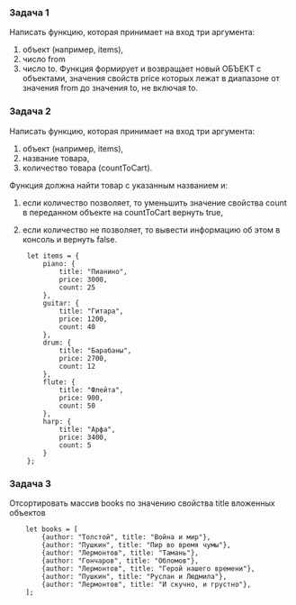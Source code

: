 ### Задача 1

Написать функцию, которая принимает на вход три аргумента: 
1) объект (например, items), 
2) число from 
3) число to.
Функция формирует и возвращает новый ОБЪЕКТ с объектами, значения свойств price которых лежат в диапазоне от значения 
from до значения to, не включая to.

### Задача 2

Написать функцию, которая принимает на вход три аргумента: 
1) объект (например, items), 
2) название товара, 
3) количество товара (countToCart).

Функция должна найти товар с указанным названием и:
1) если количество позволяет, то уменьшить значение свойства count в переданном объекте на countToCart вернуть true,
2) если количество не позволяет, то вывести информацию об этом в консоль и вернуть false.


        let items = {
            piano: {
                title: "Пианино",
                price: 3000,
                count: 25
            },
            guitar: {
                title: "Гитара",
                price: 1200,
                count: 40
            },
            drum: {
                title: "Барабаны",
                price: 2700,
                count: 12
            },
            flute: {
                title: "Флейта",
                price: 900,
                count: 50
            },
            harp: {
                title: "Арфа",
                price: 3400,
                count: 5
            }
        };



### Задача 3

Отсортировать массив books по значению свойства title вложенных объектов

        let books = [
            {author: "Толстой", title: "Война и мир"},
            {author: "Пушкин", title: "Пир во время чумы"},
            {author: "Лермонтов", title: "Тамань"},
            {author: "Гончаров", title: "Обломов"},
            {author: "Лермонтов", title: "Герой нашего времени"},
            {author: "Пушкин", title: "Руслан и Людмила"},
            {author: "Лермонтов", title: "И скучно, и грустно"},
        ];

